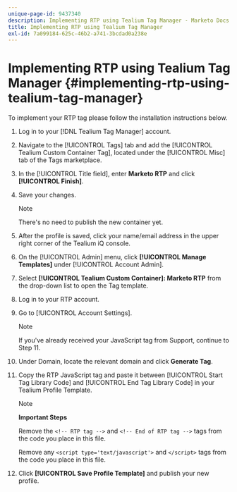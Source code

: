 ```yaml
---
unique-page-id: 9437340
description: Implementing RTP using Tealium Tag Manager - Marketo Docs - Product Documentation
title: Implementing RTP using Tealium Tag Manager
exl-id: 7a099184-625c-46b2-a741-3bcdad0a238e
---
```

# Implementing RTP using Tealium Tag Manager {#implementing-rtp-using-tealium-tag-manager}

To implement your RTP tag please follow the installation instructions below.

1. Log in to your [!DNL Tealium Tag Manager] account.

1. Navigate to the [!UICONTROL Tags] tab and add the [!UICONTROL Tealium Custom Container Tag], located under the [!UICONTROL Misc] tab of the Tags marketplace.

1. In the [!UICONTROL Title field], enter **Marketo RTP** and click **[!UICONTROL Finish]**.

1. Save your changes.

   >[!NOTE]
   >
   >There's no need to publish the new container yet.

1. After the profile is saved, click your name/email address in the upper right corner of the Tealium iQ console.

1. On the [!UICONTROL Admin] menu, click **[!UICONTROL Manage Templates]** under [!UICONTROL Account Admin].

1. Select **[!UICONTROL Tealium Custom Container]: Marketo RTP** from the drop-down list to open the Tag template.

1. Log in to your RTP account.

1. Go to [!UICONTROL Account Settings].

   >[!NOTE]
   >
   >If you've already received your JavaScript tag from Support, continue to Step 11.

1. Under Domain, locate the relevant domain and click **Generate Tag**.

1. Copy the RTP JavaScript tag and paste it between [!UICONTROL Start Tag Library Code] and [!UICONTROL End Tag Library Code] in your Tealium Profile Template.

   >[!NOTE]
   >
   >**Important Steps**
   >
   >Remove the `<!-- RTP tag -->` and `<!-- End of RTP tag -->` tags from the code you place in this file.
   >
   >Remove any `<script type='text/javascript'>` and `</script>` tags from the code you place in this file.

1. Click **[!UICONTROL Save Profile Template]** and publish your new profile.
